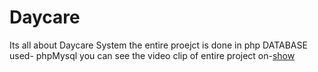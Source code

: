 # Daycare
Its all about Daycare System 
the entire proejct is done in php 
DATABASE used- phpMysql
you can see the video clip of entire project on-[show](https://loom.com/share/folder/4a1527cc7d29415697426f7fdcaf6a4c)

